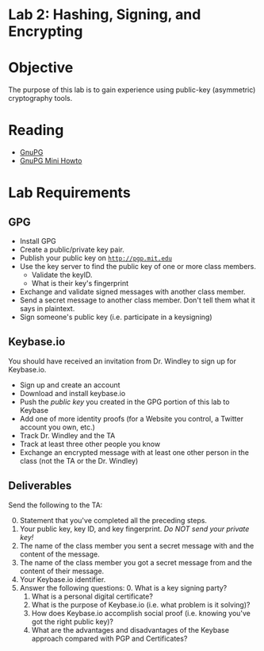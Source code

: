 # Lab 2: Hashing, Signing, and Encrypting

# Objective

The purpose of this lab is to gain experience using public-key (asymmetric) cryptography tools.

# Reading

- [GnuPG](https://www.gnupg.org/index.html)
- [GnuPG Mini Howto](http://www.dewinter.com/gnupg_howto/english/GPGMiniHowto.html)

# Lab Requirements

## GPG

- Install GPG
- Create a public/private key pair.
- Publish your public key on [```http://pgp.mit.edu```](http://pgp.mit.edu)
- Use the key server to find the public key of one or more class members.
	- Validate the keyID.
	- What is their key's fingerprint
- Exchange and validate signed messages with another class member. 
- Send a secret message to another class member. Don't tell them what it says in plaintext.
- Sign someone's public key (i.e. participate in a keysigning)

## Keybase.io

You should have received an invitation from Dr. Windley to sign up for Keybase.io.

- Sign up and create an account
- Download and install keybase.io
- Push the *public key* you created in the GPG portion of this lab to Keybase
- Add one of more identity proofs (for a Website you control, a Twitter account you own, etc.)
- Track Dr. Windley and the TA
- Track at least three other people you know
- Exchange an encrypted message with at least one other person in the class (not the TA or the Dr. Windley)

## Deliverables

Send the following to the TA:

0. Statement that you've completed all the preceding steps.
1. Your public key, key ID, and key fingerprint. *Do NOT send your private key!*
2. The name of the class member you sent a secret message with and the content of the message.
3. The name of the class member you got a secret message from and the content of their message.
4. Your Keybase.io identifier.
5. Answer the following questions:
	0. What is a key signing party?
	1. What is a personal digital certificate?
	2. What is the purpose of Keybase.io (i.e. what problem is it solving)?
	3. How does Keybase.io accomplish social proof (i.e. knowing you've got the right public key)?
	4. What are the advantages and disadvantages of the Keybase approach compared with PGP and Certificates?


